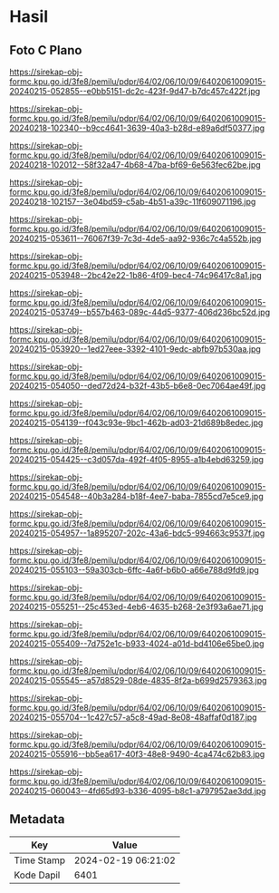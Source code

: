 # Hasil

## Foto C Plano

https://sirekap-obj-formc.kpu.go.id/3fe8/pemilu/pdpr/64/02/06/10/09/6402061009015-20240215-052855--e0bb5151-dc2c-423f-9d47-b7dc457c422f.jpg

https://sirekap-obj-formc.kpu.go.id/3fe8/pemilu/pdpr/64/02/06/10/09/6402061009015-20240218-102340--b9cc4641-3639-40a3-b28d-e89a6df50377.jpg

https://sirekap-obj-formc.kpu.go.id/3fe8/pemilu/pdpr/64/02/06/10/09/6402061009015-20240218-102012--58f32a47-4b68-47ba-bf69-6e563fec62be.jpg

https://sirekap-obj-formc.kpu.go.id/3fe8/pemilu/pdpr/64/02/06/10/09/6402061009015-20240218-102157--3e04bd59-c5ab-4b51-a39c-11f609071196.jpg

https://sirekap-obj-formc.kpu.go.id/3fe8/pemilu/pdpr/64/02/06/10/09/6402061009015-20240215-053611--76067f39-7c3d-4de5-aa92-936c7c4a552b.jpg

https://sirekap-obj-formc.kpu.go.id/3fe8/pemilu/pdpr/64/02/06/10/09/6402061009015-20240215-053948--2bc42e22-1b86-4f09-bec4-74c96417c8a1.jpg

https://sirekap-obj-formc.kpu.go.id/3fe8/pemilu/pdpr/64/02/06/10/09/6402061009015-20240215-053749--b557b463-089c-44d5-9377-406d236bc52d.jpg

https://sirekap-obj-formc.kpu.go.id/3fe8/pemilu/pdpr/64/02/06/10/09/6402061009015-20240215-053920--1ed27eee-3392-4101-9edc-abfb97b530aa.jpg

https://sirekap-obj-formc.kpu.go.id/3fe8/pemilu/pdpr/64/02/06/10/09/6402061009015-20240215-054050--ded72d24-b32f-43b5-b6e8-0ec7064ae49f.jpg

https://sirekap-obj-formc.kpu.go.id/3fe8/pemilu/pdpr/64/02/06/10/09/6402061009015-20240215-054139--f043c93e-9bc1-462b-ad03-21d689b8edec.jpg

https://sirekap-obj-formc.kpu.go.id/3fe8/pemilu/pdpr/64/02/06/10/09/6402061009015-20240215-054425--c3d057da-492f-4f05-8955-a1b4ebd63259.jpg

https://sirekap-obj-formc.kpu.go.id/3fe8/pemilu/pdpr/64/02/06/10/09/6402061009015-20240215-054548--40b3a284-b18f-4ee7-baba-7855cd7e5ce9.jpg

https://sirekap-obj-formc.kpu.go.id/3fe8/pemilu/pdpr/64/02/06/10/09/6402061009015-20240215-054957--1a895207-202c-43a6-bdc5-994663c9537f.jpg

https://sirekap-obj-formc.kpu.go.id/3fe8/pemilu/pdpr/64/02/06/10/09/6402061009015-20240215-055103--59a303cb-6ffc-4a6f-b6b0-a66e788d9fd9.jpg

https://sirekap-obj-formc.kpu.go.id/3fe8/pemilu/pdpr/64/02/06/10/09/6402061009015-20240215-055251--25c453ed-4eb6-4635-b268-2e3f93a6ae71.jpg

https://sirekap-obj-formc.kpu.go.id/3fe8/pemilu/pdpr/64/02/06/10/09/6402061009015-20240215-055409--7d752e1c-b933-4024-a01d-bd4106e65be0.jpg

https://sirekap-obj-formc.kpu.go.id/3fe8/pemilu/pdpr/64/02/06/10/09/6402061009015-20240215-055545--a57d8529-08de-4835-8f2a-b699d2579363.jpg

https://sirekap-obj-formc.kpu.go.id/3fe8/pemilu/pdpr/64/02/06/10/09/6402061009015-20240215-055704--1c427c57-a5c8-49ad-8e08-48affaf0d187.jpg

https://sirekap-obj-formc.kpu.go.id/3fe8/pemilu/pdpr/64/02/06/10/09/6402061009015-20240215-055916--bb5ea617-40f3-48e8-9490-4ca474c62b83.jpg

https://sirekap-obj-formc.kpu.go.id/3fe8/pemilu/pdpr/64/02/06/10/09/6402061009015-20240215-060043--4fd65d93-b336-4095-b8c1-a797952ae3dd.jpg


## Metadata

| Key        | Value               |
| ---------- | ------------------- |
| Time Stamp | 2024-02-19 06:21:02 |
| Kode Dapil | 6401                |



